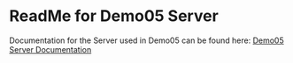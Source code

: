 # ReadMe for Demo05 Server

Documentation for the Server used in Demo05 can be found here: [Demo05 Server Documentation](Documentation/Details.html)
